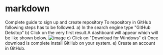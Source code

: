 # markdown
Complete guide to sign up and create repository
To repository in GitHub following steps has to be followed.
a) In the search engine type "GitHub Dekstop"
b) Click on the very first result.A dashboard will appear which will be like shown below.
![image](https://user-images.githubusercontent.com/90443288/132849383-469955ac-4e44-4004-b674-a5299feb46a4.png)
c) Click on "Download for Windows"
d) Once download is complete install GitHub on your system.
e) Create an account in GitHub.
